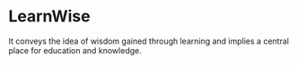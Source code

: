 # LearnWise
It conveys the idea of wisdom gained through learning and implies a central place for education and knowledge.
